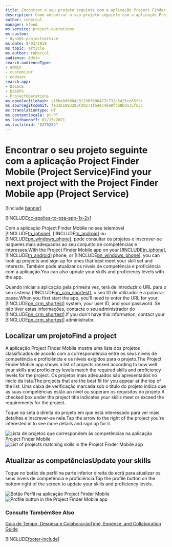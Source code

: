 ```yaml
---
title: Encontrar o seu projeto seguinte com a aplicação Project Finder Mobile
description: Como encontrar o seu projeto seguinte com a aplicação Project Finder Mobile para o Project Service
author: ruhercul
manager: kfend
ms.service: project-operations
ms.custom:
- dyn365-projectservice
ms.date: 8/03/2018
ms.topic: article
ms.author: ruhercul
audience: Admin
search.audienceType:
- admin
- customizer
- enduser
search.app:
- D365CE
- D365PS
- ProjectOperations
ms.openlocfilehash: c15be8d9884c31298f996477c732c542fce65fcc
ms.sourcegitcommit: fa32b1893286f20271fa4ec4be8fc68bd135f53c
ms.translationtype: HT
ms.contentlocale: pt-PT
ms.lasthandoff: 02/15/2021
ms.locfileid: "5275282"
---
```

# <a name="find-your-next-project-with-the-project-finder-mobile-app-project-service"></a><span data-ttu-id="575fe-103">Encontrar o seu projeto seguinte com a aplicação Project Finder Mobile (Project Service)</span><span class="sxs-lookup"><span data-stu-id="575fe-103">Find your next project with the Project Finder Mobile app (Project Service)</span></span>

[!include [banner](../includes/psa-now-project-operations.md)]

[!INCLUDE[cc-applies-to-psa-app-1x-2x](../includes/cc-applies-to-psa-app-1x-2x.md)]

<span data-ttu-id="575fe-104">Com a aplicação Project Finder Mobile no seu telemóvel [!INCLUDE[tn_iphone](../includes/tn-iphone.md)], [!INCLUDE[tn_android](../includes/tn-android.md)] ou [!INCLUDE[pn_windows_phone](../includes/pn-windows-phone.md)], pode consultar os projetos e inscrever-se naqueles mais adequados ao seu conjunto de competências e interesses.</span><span class="sxs-lookup"><span data-stu-id="575fe-104">With the Project Finder Mobile app on your [!INCLUDE[tn_iphone](../includes/tn-iphone.md)], [!INCLUDE[tn_android](../includes/tn-android.md)] phone, or [!INCLUDE[pn_windows_phone](../includes/pn-windows-phone.md)], you can look up projects and sign up for ones that best meet your skill set and interests.</span></span> <span data-ttu-id="575fe-105">Também pode atualizar os níveis de competência e proficiência com a aplicação.</span><span class="sxs-lookup"><span data-stu-id="575fe-105">You can also update your skills and proficiency levels with the app.</span></span>  
  
 <span data-ttu-id="575fe-106">Quando iniciar a aplicação pela primeira vez, terá de introduzir o URL para o seu sistema [!INCLUDE[pn_crm_shortest](../includes/pn-crm-shortest.md)], o seu ID de utilizador e a palavra-passe.</span><span class="sxs-lookup"><span data-stu-id="575fe-106">When you first start the app, you'll need to enter the URL for your [!INCLUDE[pn_crm_shortest](../includes/pn-crm-shortest.md)] system, your user ID, and your password.</span></span> <span data-ttu-id="575fe-107">Se não tiver estas informações, contacte o seu administrador do [!INCLUDE[pn_crm_shortest](../includes/pn-crm-shortest.md)].</span><span class="sxs-lookup"><span data-stu-id="575fe-107">If you don't have this information,  contact your [!INCLUDE[pn_crm_shortest](../includes/pn-crm-shortest.md)] administrator.</span></span>  
  
## <a name="find-a-project"></a><span data-ttu-id="575fe-108">Localizar um projeto</span><span class="sxs-lookup"><span data-stu-id="575fe-108">Find a project</span></span>  
 <span data-ttu-id="575fe-109">A aplicação Project Finder Mobile mostra uma lista dos projetos classificados de acordo com a correspondência entre os seus níveis de competência e proficiência e os níveis exigidos para o projeto.</span><span class="sxs-lookup"><span data-stu-id="575fe-109">The Project Finder Mobile app shows a list of projects ranked according to how well your skills and proficiency levels match the required skills and proficiency levels for the project.</span></span> <span data-ttu-id="575fe-110">Os projetos mais adequados são apresentados no início da lista.</span><span class="sxs-lookup"><span data-stu-id="575fe-110">The projects that are the best fit for you appear at the top of the list.</span></span> <span data-ttu-id="575fe-111">Uma caixa de verificação marcada sob o título do projeto indica que as suas competências estão ao nível ou superam os requisitos do projeto.</span><span class="sxs-lookup"><span data-stu-id="575fe-111">A checked box under the project title indicates your skills meet or exceed the requirements for the project.</span></span>  
  
 <span data-ttu-id="575fe-112">Toque na seta à direita do projeto em que está interessado para ver mais detalhes e inscrever-se nele.</span><span class="sxs-lookup"><span data-stu-id="575fe-112">Tap the arrow to the right of the project you're interested in to see more details and sign up for it.</span></span>  
  
 <span data-ttu-id="575fe-113">![Lista de projetos que correspondem às competências na aplicação Project Finder Mobile](../psa/media/project-service-project-finder-list.png "Lista de projetos que correspondem às competências na aplicação Project Finder Mobile")</span><span class="sxs-lookup"><span data-stu-id="575fe-113">![List of projects matching skills in the Project Finder Mobile app](../psa/media/project-service-project-finder-list.png "List of projects matching skills in the Project Finder Mobile app")</span></span>  
  
## <a name="update-your-skills"></a><span data-ttu-id="575fe-114">Atualizar as competências</span><span class="sxs-lookup"><span data-stu-id="575fe-114">Update your skills</span></span>  
 <span data-ttu-id="575fe-115">Toque no botão de perfil na parte inferior direita do ecrã para atualizar os seus níveis de competência e proficiência.</span><span class="sxs-lookup"><span data-stu-id="575fe-115">Tap the profile button on the bottom right of the screen to update your skills and proficiency levels.</span></span>  
  
 <span data-ttu-id="575fe-116">![Botão Perfil na aplicação Project Finder Mobile](../psa/media/project-service-project-finder-profile.png "Botão Perfil na aplicação Project Finder Mobile")</span><span class="sxs-lookup"><span data-stu-id="575fe-116">![Profile button in the Project Finder Mobile app](../psa/media/project-service-project-finder-profile.png "Profile button in the Project Finder Mobile app")</span></span>  
  
### <a name="see-also"></a><span data-ttu-id="575fe-117">Consulte Também</span><span class="sxs-lookup"><span data-stu-id="575fe-117">See Also</span></span>  
 [<span data-ttu-id="575fe-118">Guia de Tempo, Despesa e Colaboração</span><span class="sxs-lookup"><span data-stu-id="575fe-118">Time, Expense, and Collaboration Guide</span></span>](../psa/time-expense-collaboration-guide.md)


[!INCLUDE[footer-include](../includes/footer-banner.md)]